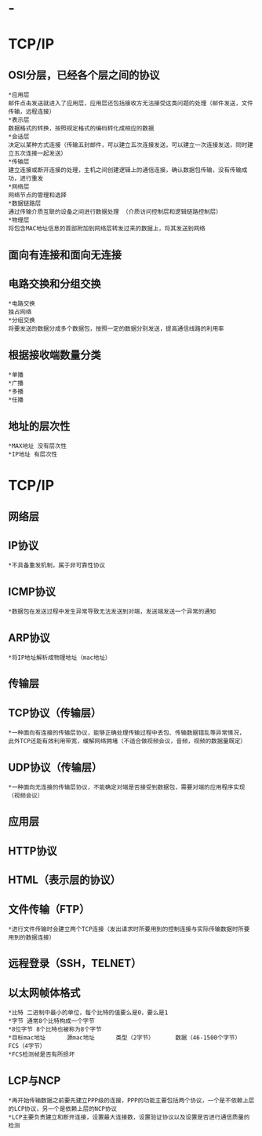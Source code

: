 # -
TCP/IP
======
OSI分层，已经各个层之间的协议
------
	*应用层
	邮件点击发送就进入了应用层，应用层还包括接收方无法接受这类问题的处理（邮件发送，文件传输，远程连接）
	*表示层
	数据格式的转换，按照规定格式的编码转化成相应的数据
	*会话层
	决定以某种方式连接（传输五封邮件，可以建立五次连接发送，可以建立一次连接发送，同时建立五次连接一起发送）
	*传输层
	建立连接或断开连接的处理，主机之间创建逻辑上的通信连接，确认数据包传输，没有传输成功，进行重发
	*网络层
	网络节点的管理和选择
	*数据链路层
	通过传输介质互联的设备之间进行数据处理 （介质访问控制层和逻辑链路控制层）
	*物理层
	将包含MAC地址信息的首部附加到网络层转发过来的数据上，将其发送到网络

面向有连接和面向无连接
------

电路交换和分组交换
------
	*电路交换
	独占网络
	*分组交换
	将要发送的数据分成多个数据包，按照一定的数据分别发送，提高通信线路的利用率
根据接收端数量分类
------
	*单播
	*广播
	*多播
	*任播
地址的层次性
------
	*MAX地址 没有层次性
	*IP地址 有层次性
	
TCP/IP
======
网络层
------
IP协议
------
	*不具备重发机制，属于非可靠性协议
ICMP协议
------
	*数据包在发送过程中发生异常导致无法发送到对端，发送端发送一个异常的通知
ARP协议
------
	*将IP地址解析成物理地址（mac地址）
	
传输层
------
TCP协议（传输层）
------
	*一种面向有连接的传输层协议，能够正确处理传输过程中丢包、传输数据错乱等异常情况，  此外TCP还能有效利用带宽，缓解网络拥堵（不适合做视频会议，音频，视频的数据量既定）
UDP协议（传输层）
------
	*一种面向无连接的传输层协议，不能确定对端是否接受到数据包，需要对端的应用程序实现（视频会议）
应用层
------
HTTP协议
------
HTML（表示层的协议）
------
文件传输（FTP）
------
	*进行文件传输时会建立两个TCP连接（发出请求时所要用到的控制连接与实际传输数据时所要用到的数据连接）
远程登录（SSH，TELNET）
------
以太网帧体格式
------
	*比特 二进制中最小的单位，每个比特的值要么是0，要么是1
	*字节 通常8个比特构成一个字节
	*8位字节 8个比特也被称为8个字节
	*目标mac地址      源mac地址      类型（2字节）      数据（46-1500个字节）      FCS（4字节）
	*FCS检测帧是否有所损坏
LCP与NCP
------
	*再开始传输数据之前要先建立PPP级的连接，PPP的功能主要包括两个协议，一个是不依赖上层的LCP协议，另一个是依赖上层的NCP协议
	*LCP主要负责建立和断开连接，设置最大连接数，设置验证协议以及设置是否进行通信质量的检测
	
	
	
	
	
	
	
	
	
	
	
	
	
	
	
	
	
	
	
	
	
	
	
	
	
	
	
	
	
	
	
	
	
	
	
	
	